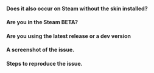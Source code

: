 #### Does it also occur on Steam without the skin installed?


#### Are you in the Steam BETA?


#### Are you using the latest release or a dev version


#### A screenshot of the issue.


#### Steps to reproduce the issue.

